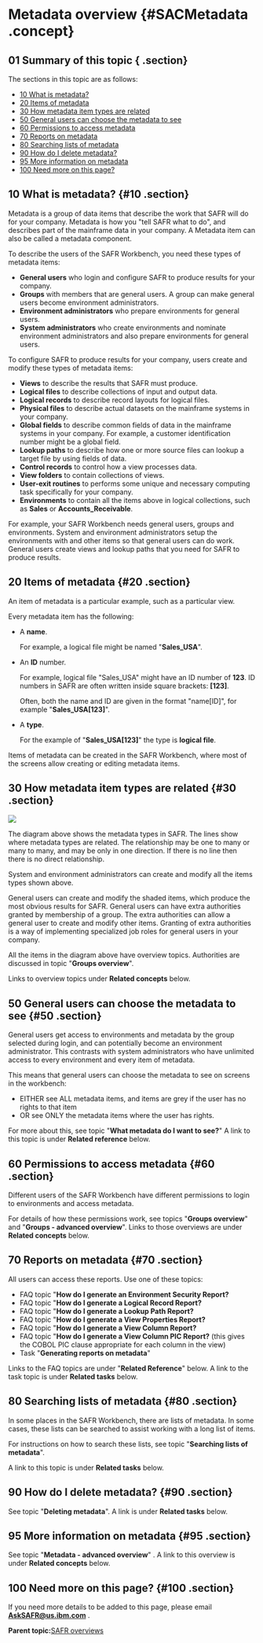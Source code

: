 # Metadata overview {#SACMetadata .concept}

## 01 Summary of this topic { .section}

The sections in this topic are as follows:

-   [10 What is metadata?](SACMetadata.md#10)
-   [20 Items of metadata](SACMetadata.md#20)
-   [30 How metadata item types are related](SACMetadata.md#30)
-   [50 General users can choose the metadata to see](SACMetadata.md#50)
-   [60 Permissions to access metadata](SACMetadata.md#60)
-   [70 Reports on metadata](SACMetadata.md#70)
-   [80 Searching lists of metadata](SACMetadata.md#80)
-   [90 How do I delete metadata?](SACMetadata.md#90)
-   [95 More information on metadata](SACMetadata.md#95)
-   [100 Need more on this page?](SACMetadata.md#100)

## 10 What is metadata? {#10 .section}

Metadata is a group of data items that describe the work that SAFR will do for your company. Metadata is how you "tell SAFR what to do", and describes part of the mainframe data in your company. A Metadata item can also be called a metadata component.

To describe the users of the SAFR Workbench, you need these types of metadata items:

-   **General users** who login and configure SAFR to produce results for your company.
-   **Groups** with members that are general users. A group can make general users become environment administrators.
-   **Environment administrators** who prepare environments for general users.
-   **System administrators** who create environments and nominate environment administrators and also prepare environments for general users.

To configure SAFR to produce results for your company, users create and modify these types of metadata items:

-   **Views** to describe the results that SAFR must produce.
-   **Logical files** to describe collections of input and output data.
-   **Logical records** to describe record layouts for logical files.
-   **Physical files** to describe actual datasets on the mainframe systems in your company.
-   **Global fields** to describe common fields of data in the mainframe systems in your company. For example, a customer identification number might be a global field.
-   **Lookup paths** to describe how one or more source files can lookup a target file by using fields of data.
-   **Control records** to control how a view processes data.
-   **View folders** to contain collections of views.
-   **User-exit routines** to performs some unique and necessary computing task specifically for your company.
-   **Environments** to contain all the items above in logical collections, such as **Sales** or **Accounts\_Receivable**.

For example, your SAFR Workbench needs general users, groups and environments. System and environment administrators setup the environments with and other items so that general users can do work. General users create views and lookup paths that you need for SAFR to produce results.

## 20 Items of metadata {#20 .section}

An item of metadata is a particular example, such as a particular view.

Every metadata item has the following:

-   A **name**.

    For example, a logical file might be named "**Sales\_USA**".

-   An **ID** number.

    For example, logical file "Sales\_USA" might have an ID number of **123**. ID numbers in SAFR are often written inside square brackets: **\[123\]**.

    Often, both the name and ID are given in the format "name\[ID\]", for example "**Sales\_USA\[123\]**".

-   A **type**.

    For the example of "**Sales\_USA\[123\]**" the type is **logical file**.


Items of metadata can be created in the SAFR Workbench, where most of the screens allow creating or editing metadata items.

## 30 How metadata item types are related {#30 .section}

![](images/Metadata_05.gif)

The diagram above shows the metadata types in SAFR. The lines show where metadata types are related. The relationship may be one to many or many to many, and may be only in one direction. If there is no line then there is no direct relationship.

System and environment administrators can create and modify all the items types shown above.

General users can create and modify the shaded items, which produce the most obvious results for SAFR. General users can have extra authorities granted by membership of a group. The extra authorities can allow a general user to create and modify other items. Granting of extra authorities is a way of implementing specialized job roles for general users in your company.

All the items in the diagram above have overview topics. Authorities are discussed in topic "**Groups overview**".

Links to overview topics under **Related concepts** below.

## 50 General users can choose the metadata to see {#50 .section}

General users get access to environments and metadata by the group selected during login, and can potentially become an environment administrator. This contrasts with system administrators who have unlimited access to every environment and every item of metadata.

This means that general users can choose the metadata to see on screens in the workbench:

-   EITHER see ALL metadata items, and items are grey if the user has no rights to that item
-   OR see ONLY the metadata items where the user has rights.

For more about this, see topic "**What metadata do I want to see?**" A link to this topic is under **Related reference** below.

## 60 Permissions to access metadata {#60 .section}

Different users of the SAFR Workbench have different permissions to login to environments and access metadata.

For details of how these permissions work, see topics "**Groups overview**" and "**Groups - advanced overview**". Links to those overviews are under **Related concepts** below.

## 70 Reports on metadata {#70 .section}

All users can access these reports. Use one of these topics:

-   FAQ topic "**How do I generate an Environment Security Report?**
-   FAQ topic "**How do I generate a Logical Record Report?**
-   FAQ topic "**How do I generate a Lookup Path Report?**
-   FAQ topic "**How do I generate a View Properties Report?**
-   FAQ topic "**How do I generate a View Column Report?**
-   FAQ topic "**How do I generate a View Column PIC Report?** \(this gives the COBOL PIC clause appropriate for each column in the view\)
-   Task "**Generating reports on metadata**"

Links to the FAQ topics are under "**Related Reference**" below. A link to the task topic is under **Related tasks** below.

## 80 Searching lists of metadata {#80 .section}

In some places in the SAFR Workbench, there are lists of metadata. In some cases, these lists can be searched to assist working with a long list of items.

For instructions on how to search these lists, see topic "**Searching lists of metadata**".

A link to this topic is under **Related tasks** below.

## 90 How do I delete metadata? {#90 .section}

See topic "**Deleting metadata**". A link is under **Related tasks** below.

## 95 More information on metadata {#95 .section}

See topic "**Metadata - advanced overview**" . A link to this overview is under **Related concepts** below.

## 100 Need more on this page? {#100 .section}

If you need more details to be added to this page, please email **AskSAFR@us.ibm.com** .

**Parent topic:**[SAFR overviews](../html/AAR450Overviews.md)

